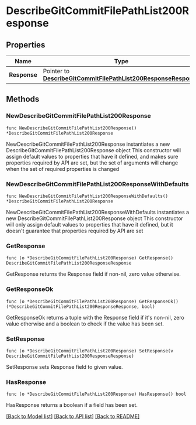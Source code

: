 # DescribeGitCommitFilePathList200Response

## Properties

Name | Type | Description | Notes
------------ | ------------- | ------------- | -------------
**Response** | Pointer to [**DescribeGitCommitFilePathList200ResponseResponse**](DescribeGitCommitFilePathList200ResponseResponse.md) |  | [optional] 

## Methods

### NewDescribeGitCommitFilePathList200Response

`func NewDescribeGitCommitFilePathList200Response() *DescribeGitCommitFilePathList200Response`

NewDescribeGitCommitFilePathList200Response instantiates a new DescribeGitCommitFilePathList200Response object
This constructor will assign default values to properties that have it defined,
and makes sure properties required by API are set, but the set of arguments
will change when the set of required properties is changed

### NewDescribeGitCommitFilePathList200ResponseWithDefaults

`func NewDescribeGitCommitFilePathList200ResponseWithDefaults() *DescribeGitCommitFilePathList200Response`

NewDescribeGitCommitFilePathList200ResponseWithDefaults instantiates a new DescribeGitCommitFilePathList200Response object
This constructor will only assign default values to properties that have it defined,
but it doesn't guarantee that properties required by API are set

### GetResponse

`func (o *DescribeGitCommitFilePathList200Response) GetResponse() DescribeGitCommitFilePathList200ResponseResponse`

GetResponse returns the Response field if non-nil, zero value otherwise.

### GetResponseOk

`func (o *DescribeGitCommitFilePathList200Response) GetResponseOk() (*DescribeGitCommitFilePathList200ResponseResponse, bool)`

GetResponseOk returns a tuple with the Response field if it's non-nil, zero value otherwise
and a boolean to check if the value has been set.

### SetResponse

`func (o *DescribeGitCommitFilePathList200Response) SetResponse(v DescribeGitCommitFilePathList200ResponseResponse)`

SetResponse sets Response field to given value.

### HasResponse

`func (o *DescribeGitCommitFilePathList200Response) HasResponse() bool`

HasResponse returns a boolean if a field has been set.


[[Back to Model list]](../README.md#documentation-for-models) [[Back to API list]](../README.md#documentation-for-api-endpoints) [[Back to README]](../README.md)


